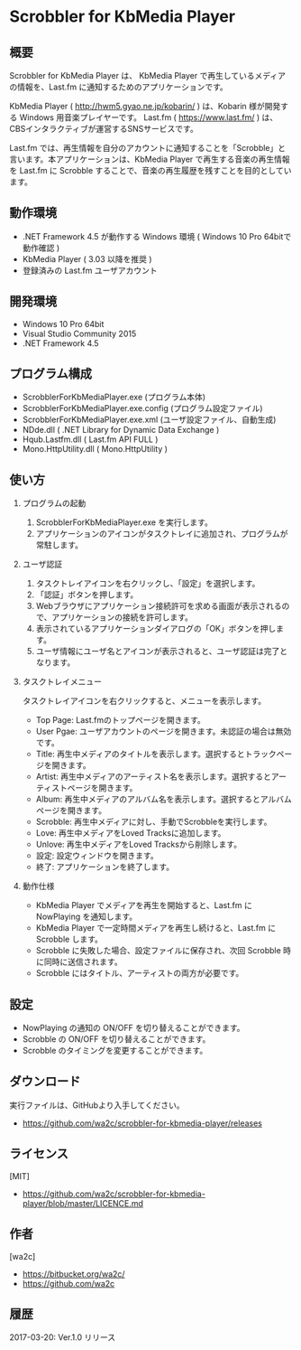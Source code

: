 ﻿Scrobbler for KbMedia Player
============================

## 概要

Scrobbler for KbMedia Player は、 KbMedia Player で再生しているメディアの情報を、Last.fm に通知するためのアプリケーションです。

KbMedia Player ( http://hwm5.gyao.ne.jp/kobarin/ ) は、Kobarin 様が開発する Windows 用音楽プレイヤーです。
Last.fm ( https://www.last.fm/ ) は、CBSインタラクティブが運営するSNSサービスです。

Last.fm では、再生情報を自分のアカウントに通知することを「Scrobble」と言います。本アプリケーションは、KbMedia Player で再生する音楽の再生情報を Last.fm に Scrobble することで、音楽の再生履歴を残すことを目的としています。


## 動作環境

* .NET Framework 4.5 が動作する Windows 環境 ( Windows 10 Pro 64bitで動作確認 )
* KbMedia Player ( 3.03 以降を推奨 )
* 登録済みの Last.fm ユーザアカウント


## 開発環境

* Windows 10 Pro 64bit
* Visual Studio Community 2015
* .NET Framework 4.5


## プログラム構成

* ScrobblerForKbMediaPlayer.exe        (プログラム本体)
* ScrobblerForKbMediaPlayer.exe.config (プログラム設定ファイル)
* ScrobblerForKbMediaPlayer.exe.xml    (ユーザ設定ファイル、自動生成)
* NDde.dll                             ( .NET Library for Dynamic Data Exchange )
* Hqub.Lastfm.dll                      ( Last.fm API FULL )
* Mono.HttpUtility.dll                 ( Mono.HttpUtility )


## 使い方

1. プログラムの起動

    1. ScrobblerForKbMediaPlayer.exe を実行します。
    2. アプリケーションのアイコンがタスクトレイに追加され、プログラムが常駐します。

2. ユーザ認証

    1. タスクトレイアイコンを右クリックし、「設定」を選択します。
    2. 「認証」ボタンを押します。
    3. Webブラウザにアプリケーション接続許可を求める画面が表示されるので、アプリケーションの接続を許可します。
    4. 表示されているアプリケーションダイアログの「OK」ボタンを押します。
    5. ユーザ情報にユーザ名とアイコンが表示されると、ユーザ認証は完了となります。

3. タスクトレイメニュー
    
    タスクトレイアイコンを右クリックすると、メニューを表示します。
    
    * Top Page: Last.fmのトップページを開きます。
    * User Pgae: ユーザアカウントのページを開きます。未認証の場合は無効です。
    * Title: 再生中メディアのタイトルを表示します。選択するとトラックページを開きます。
    * Artist: 再生中メディアのアーティスト名を表示します。選択するとアーティストページを開きます。
    * Album: 再生中メディアのアルバム名を表示します。選択するとアルバムページを開きます。
    * Scrobble: 再生中メディアに対し、手動でScrobbleを実行します。
    * Love: 再生中メディアをLoved Tracksに追加します。
    * Unlove: 再生中メディアをLoved Tracksから削除します。
    * 設定: 設定ウィンドウを開きます。
    * 終了: アプリケーションを終了します。

4. 動作仕様
    * KbMedia Player でメディアを再生を開始すると、Last.fm に NowPlaying を通知します。
    * KbMedia Player で一定時間メディアを再生し続けると、Last.fm に Scrobble します。
    * Scrobble に失敗した場合、設定ファイルに保存され、次回 Scrobble 時に同時に送信されます。
    * Scrobble にはタイトル、アーティストの両方が必要です。


## 設定

* NowPlaying の通知の ON/OFF を切り替えることができます。
* Scrobble の ON/OFF を切り替えることができます。
* Scrobble のタイミングを変更することができます。


## ダウンロード

実行ファイルは、GitHubより入手してください。

* https://github.com/wa2c/scrobbler-for-kbmedia-player/releases


## ライセンス

[MIT]
* https://github.com/wa2c/scrobbler-for-kbmedia-player/blob/master/LICENCE.md


## 作者

[wa2c]
* https://bitbucket.org/wa2c/
* https://github.com/wa2c


## 履歴

2017-03-20: Ver.1.0 リリース

